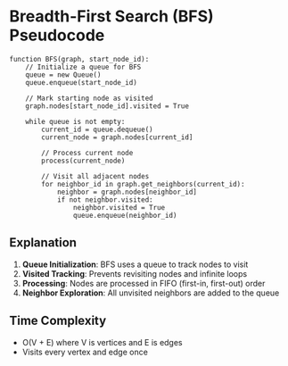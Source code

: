# Breadth-First Search (BFS) Pseudocode

```pseudocode
function BFS(graph, start_node_id):
    // Initialize a queue for BFS
    queue = new Queue()
    queue.enqueue(start_node_id)
    
    // Mark starting node as visited
    graph.nodes[start_node_id].visited = True
    
    while queue is not empty:
        current_id = queue.dequeue()
        current_node = graph.nodes[current_id]
        
        // Process current node
        process(current_node)
        
        // Visit all adjacent nodes
        for neighbor_id in graph.get_neighbors(current_id):
            neighbor = graph.nodes[neighbor_id]
            if not neighbor.visited:
                neighbor.visited = True
                queue.enqueue(neighbor_id)
```

## Explanation

1. **Queue Initialization**: BFS uses a queue to track nodes to visit
2. **Visited Tracking**: Prevents revisiting nodes and infinite loops
3. **Processing**: Nodes are processed in FIFO (first-in, first-out) order
4. **Neighbor Exploration**: All unvisited neighbors are added to the queue

## Time Complexity
- O(V + E) where V is vertices and E is edges
- Visits every vertex and edge once